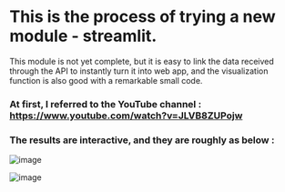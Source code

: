 # This is the process of trying a new module - streamlit.
This module is not yet complete, but it is easy to link the data received through the API to instantly turn it into web app,
and the visualization function is also good with a remarkable small code.

### At first, I referred to the YouTube channel : https://www.youtube.com/watch?v=JLVB8ZUPojw
### The results are interactive, and they are roughly as below :


![image](https://user-images.githubusercontent.com/71580035/108809267-d2d6f800-75eb-11eb-8454-c0fd46d20359.png)


![image](https://user-images.githubusercontent.com/71580035/108809360-06198700-75ec-11eb-8bfc-01ba7fe70414.png)


